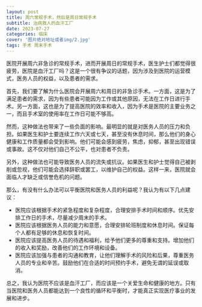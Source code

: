 ```yaml
---
layout: post
title: 周六常规手术，然后是周日常规手术
subtitle: 治病救人的血汗工厂
date: 2023-07-27
categories: 临床 
cover: '图片绝对地址或者img/2.jpg'
tags: 手术 周末手术
---
```


医院开展周六非急诊的常规手术，进而开展周日的常规手术，医生护士们都觉得很疲劳，医院是血汗工厂吗？这是一个很有争议的话题，因为涉及到医院的运营模式，医务人员的权益，以及患者的需求。

首先，我们要了解为什么医院会开展周六和周日的非急诊手术。一方面，这是为了满足患者的需求，因为有些患者可能因为工作或其他原因，无法在工作日进行手术。另一方面，这也是为了提高医院的效率和收入，因为手术是医院的主要业务之一，而且手术室的使用率在工作日可能不够高。

然而，这种做法也带来了一些负面的影响。最明显的就是对医务人员的压力和负担。如果医生和护士要连续工作六天或七天，甚至没有休息时间，那么他们的身心健康和工作质量都会受到影响。他们可能会感到疲劳，焦虑，抑郁，甚至出现错误或事故。这不仅对他们自己不公平，也对患者不负责。

另外，这种做法也可能导致医务人员的流失或抗议。如果医生和护士觉得自己被剥削或忽视，他们可能会选择辞职或罢工，以维护自己的权益。这样一来，医院就会面临人才缺乏或信誉危机的问题。

那么，有没有什么办法可以平衡医院和医务人员的利益呢？我认为有以下几点建议：

- 医院应该根据手术的紧急程度和复杂程度，合理安排手术时间和顺序。优先安排工作日的手术，尽量减少周末的手术。
- 医院应该根据医务人员的能力和意愿，合理安排轮班制度和休息时间。保证每个人都有足够的休息和恢复时间。
- 医院应该提高医务人员的待遇和福利，给予他们更多的尊重和支持。增加他们的收入和奖励，改善他们的工作环境和设备。
- 医院应该加强与患者的沟通和教育，让他们理解手术的风险和后果，尊重医务人员的专业和辛苦。鼓励他们在合适的时间预约手术，避免无谓的延误或取消。

总之，我认为医院不应该是血汗工厂，而应该是一个关爱生命和健康的地方。只有当医院和医务人员都能达到一个良性的循环和平衡时，才能真正实现医疗事业的发展和进步。

